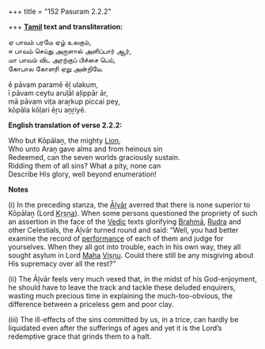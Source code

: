 +++
title = "152 Pasuram 2.2.2"

+++
**[Tamil](/definition/tamil#history "show Tamil definitions") text and transliteration:**

ஏ பாவம் பரமே ஏழ் உலகும்,  
ஈ பாவம் செய்து அருளால் அளிப்பார் ஆர்,  
மா பாவம் விட அரற்குப் பிச்சை பெய்,  
கோபால கோளரி ஏறு அன்றியே.

ē pāvam paramē ēḻ ulakum,  
ī pāvam ceytu aruḷāl aḷippār ār,  
mā pāvam viṭa araṟkup piccai pey,  
kōpāla kōḷari ēṟu aṉṟiyē.

**English translation of verse 2.2.2:**

Who but Kōpālaṉ, the mighty [Lion](/definition/lion#history "show Lion definitions"),  
Who unto Araṉ gave alms and from heinous sin  
Redeemed, can the seven worlds graciously sustain.  
Ridding them of all sins? What a pity, none can  
Describe His glory, well beyond enumeration!

**Notes**

\(i\) In the preceding stanza, the [Āḻvār](/definition/aḻvar#vaishnavism "show Āḻvār definitions") averred that there is none superior to Kōpālaṉ (Lord [Kṛṣṇa](/definition/krishna#vaishnavism "show Kṛṣṇa definitions")). When some persons questioned the propriety of such an assertion in the face of the [Vedic](/definition/veda#vaishnavism "show Vedic definitions") texts glorifying [Brahmā](/definition/brahma#vaishnavism "show Brahmā definitions"), [Rudra](/definition/rudra#vaishnavism "show Rudra definitions") and other Celestials, the Āḻvār turned round and said: “Well, you had better examine the record of [performance](/definition/performance#history "show performance definitions") of each of them and judge for yourselves. When they all got into trouble, each in his own way, they all sought asylum in Lord [Maha](/definition/maha#history "show Maha definitions") [Viṣṇu](/definition/vishnu#vaishnavism "show Viṣṇu definitions"). Could there still be any misgiving about His supremacy over all the rest?”

\(ii\) The Āḻvār feels very much vexed that, in the midst of his God-enjoyment, he should have to leave the track and tackle these deluded enquirers, wasting much precious time in explaining the much-too-obvious, the difference between a priceless gem and poor clay.

\(iii\) The ill-effects of the sins committed by us, in a trice, can hardly be liquidated even after the sufferings of ages and yet it is the Lord’s redemptive grace that grinds them to a halt.


